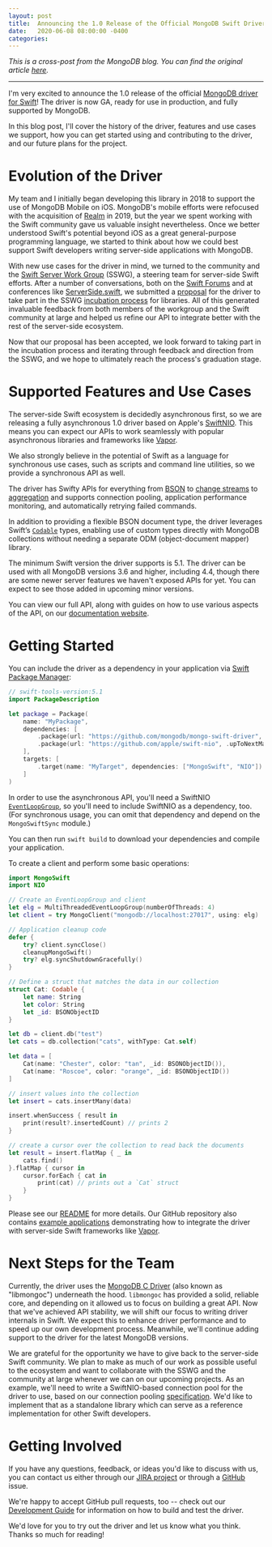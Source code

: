```yaml
---
layout: post
title:  Announcing the 1.0 Release of the Official MongoDB Swift Driver
date:   2020-06-08 08:00:00 -0400
categories:
---
```


_This is a cross-post from the MongoDB blog. You can find the original article [here](https://www.mongodb.com/blog/post/announcing-release-official-swift-driver)._

---

I'm very excited to announce the 1.0 release of the official [MongoDB driver for Swift](https://github.com/mongodb/mongo-swift-driver)! The driver is now GA, ready for use in production, and fully supported by MongoDB.

In this blog post, I'll cover the history of the driver, features and use cases we support, how you can get started using and contributing to the driver, and our future plans for the project.

# Evolution of the Driver
My team and I initially began developing this library in 2018 to support the use of MongoDB Mobile on iOS. MongoDB's mobile efforts were refocused with the acquisition of [Realm](https://www.mongodb.com/realm) in 2019, but the year we spent working with the Swift community gave us valuable insight nevertheless. Once we better understood Swift's potential beyond iOS as a great general-purpose programming language, we started to think about how we could best support Swift developers writing server-side applications with MongoDB.

With new use cases for the driver in mind, we turned to the community and the [Swift Server Work Group](https://swift.org/server/) (SSWG), a steering team for server-side Swift efforts. After a number of conversations, both on the [Swift Forums](https://forums.swift.org/) and at conferences like [ServerSide.swift](https://www.serversideswift.info/), we submitted a [proposal](https://github.com/swift-server/sswg/blob/main/proposals/0010-mongo-swift-driver.md) for the driver to take part in the SSWG [incubation process](https://github.com/swift-server/sswg/blob/main/process/incubation.md) for libraries. All of this generated invaluable feedback from both members of the workgroup and the Swift community at large and helped us refine our API to integrate better with the rest of the server-side ecosystem.

Now that our proposal has been accepted, we look forward to taking part in the incubation process and iterating through feedback and direction from the SSWG, and we hope to ultimately reach the process's graduation stage.

# Supported Features and Use Cases
The server-side Swift ecosystem is decidedly asynchronous first, so we are releasing a fully asynchronous 1.0 driver based on Apple's [SwiftNIO](https://github.com/apple/swift-nio). This means you can expect our APIs to work seamlessly with popular asynchronous libraries and frameworks like [Vapor](https://vapor.codes/).

We also strongly believe in the potential of Swift as a language for synchronous use cases, such as scripts and command line utilities, so we provide a synchronous API as well.

The driver has Swifty APIs for everything from [BSON](https://docs.mongodb.com/manual/reference/bson-types/) to [change streams](https://docs.mongodb.com/manual/changeStreams/) to [aggregation](https://docs.mongodb.com/manual/aggregation/) and supports connection pooling, application performance monitoring, and automatically retrying failed commands.

In addition to providing a flexible BSON document type, the driver leverages Swift’s [`Codable`](https://developer.apple.com/documentation/swift/codable) types, enabling use of custom types directly with MongoDB collections without needing a separate ODM (object-document mapper) library.

The minimum Swift version the driver supports is 5.1. The driver can be used with all MongoDB versions 3.6 and higher, including 4.4, though there are some newer server features we haven't exposed APIs for yet. You can expect to see those added in upcoming minor versions.

You can view our full API, along with guides on how to use various aspects of the API, on our [documentation website](https://mongodb.github.io/mongo-swift-driver/docs/current/MongoSwift/index.html).

# Getting Started
You can include the driver as a dependency in your application via [Swift Package Manager](https://swift.org/package-manager/):

```swift
// swift-tools-version:5.1
import PackageDescription

let package = Package(
    name: "MyPackage",
    dependencies: [
        .package(url: "https://github.com/mongodb/mongo-swift-driver", .upToNextMajor(from: "1.0.0")),
        .package(url: "https://github.com/apple/swift-nio", .upToNextMajor(from: "2.0.0"))
    ],
    targets: [
        .target(name: "MyTarget", dependencies: ["MongoSwift", "NIO"])
    ]
)
```

In order to use the asynchronous API, you'll need a SwiftNIO [`EventLoopGroup`](https://apple.github.io/swift-nio/docs/current/NIO/Protocols/EventLoopGroup.html), so you'll need to include SwiftNIO as a dependency, too. (For synchronous usage, you can omit that dependency and depend on the `MongoSwiftSync` module.)

You can then run `swift build` to download your dependencies and compile your application.

To create a client and perform some basic operations:
```swift
import MongoSwift
import NIO

// Create an EventLoopGroup and client
let elg = MultiThreadedEventLoopGroup(numberOfThreads: 4)
let client = try MongoClient("mongodb://localhost:27017", using: elg)

// Application cleanup code
defer {
    try? client.syncClose()
    cleanupMongoSwift()
    try? elg.syncShutdownGracefully()
}

// Define a struct that matches the data in our collection
struct Cat: Codable {
    let name: String
    let color: String
    let _id: BSONObjectID
}

let db = client.db("test")
let cats = db.collection("cats", withType: Cat.self)

let data = [
    Cat(name: "Chester", color: "tan", _id: BSONObjectID()),
    Cat(name: "Roscoe", color: "orange", _id: BSONObjectID())
]

// insert values into the collection
let insert = cats.insertMany(data)

insert.whenSuccess { result in
    print(result?.insertedCount) // prints 2
}

// create a cursor over the collection to read back the documents
let result = insert.flatMap { _ in
    cats.find()
}.flatMap { cursor in
    cursor.forEach { cat in
        print(cat) // prints out a `Cat` struct
    }
}
```

Please see our [README](https://github.com/mongodb/mongo-swift-driver/blob/main/README.md) for more details. Our GitHub repository also contains [example applications](https://github.com/mongodb/mongo-swift-driver/tree/main/Examples) demonstrating how to integrate the driver with server-side Swift frameworks like [Vapor](https://vapor.codes/).

# Next Steps for the Team
Currently, the driver uses the [MongoDB C Driver](https://github.com/mongodb/mongo-c-driver) (also known as "libmongoc") underneath the hood. `libmongoc` has provided a solid, reliable core, and depending on it allowed us to focus on building a great API. Now that we've achieved API stability, we will shift our focus to writing driver internals in Swift. We expect this to enhance driver performance and to speed up our own development process. Meanwhile, we'll continue adding support to the driver for the latest MongoDB versions.

We are grateful for the opportunity we have to give back to the server-side Swift community. We plan to make as much of our work as possible useful to the ecosystem and want to collaborate with the SSWG and the community at large whenever we can on our upcoming projects. As an example, we'll need to write a SwiftNIO-based connection pool for the driver to use, based on our connection pooling [specification](https://github.com/mongodb/specifications/blob/master/source/connection-monitoring-and-pooling/connection-monitoring-and-pooling.rst). We'd like to implement that as a standalone library which can serve as a reference implementation for other Swift developers.

# Getting Involved
If you have any questions, feedback, or ideas you'd like to discuss with us, you can contact us either through our [JIRA project](https://jira.mongodb.org/projects/SWIFT/issues) or through a [GitHub](https://github.com/mongodb/mongo-swift-driver) issue.

We're happy to accept GitHub pull requests, too -- check out our [Development Guide](https://github.com/mongodb/mongo-swift-driver/blob/main/Guides/Development.md) for information on how to build and test the driver.

We'd love for you to try out the driver and let us know what you think. Thanks so much for reading!
